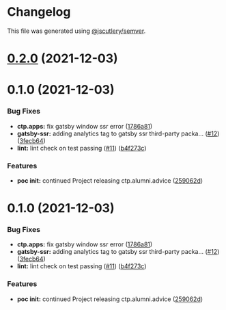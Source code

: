 # Changelog

This file was generated using [@jscutlery/semver](https://github.com/jscutlery/semver).

# [0.2.0](https://github.com/CUNYTechPrep/ctp.apps/compare/v0.1.0...v0.2.0) (2021-12-03)



# 0.1.0 (2021-12-03)


### Bug Fixes

* **ctp.apps:** fix gatsby window ssr error ([1786a81](https://github.com/CUNYTechPrep/ctp.apps/commit/1786a81be2da8b534d5501169367e70e10477b26))
* **gatsby-ssr:** adding analytics tag to gatsby ssr third-party packa… ([#12](https://github.com/CUNYTechPrep/ctp.apps/issues/12)) ([3fecb64](https://github.com/CUNYTechPrep/ctp.apps/commit/3fecb64df19bd586ca62f4dfa35d1930b524a5e9))
* **lint:** lint check on test passing ([#11](https://github.com/CUNYTechPrep/ctp.apps/issues/11)) ([b4f273c](https://github.com/CUNYTechPrep/ctp.apps/commit/b4f273c0eedc018ccdce87fe831f5669b2a718d1))


### Features

* **poc init:** continued Project releasing ctp.alumni.advice ([259062d](https://github.com/CUNYTechPrep/ctp.apps/commit/259062da83726fc2855e2b2b54240832c57e9a17))



# 0.1.0 (2021-12-03)


### Bug Fixes

* **ctp.apps:** fix gatsby window ssr error ([1786a81](https://github.com/CUNYTechPrep/ctp.apps/commit/1786a81be2da8b534d5501169367e70e10477b26))
* **gatsby-ssr:** adding analytics tag to gatsby ssr third-party packa… ([#12](https://github.com/CUNYTechPrep/ctp.apps/issues/12)) ([3fecb64](https://github.com/CUNYTechPrep/ctp.apps/commit/3fecb64df19bd586ca62f4dfa35d1930b524a5e9))
* **lint:** lint check on test passing ([#11](https://github.com/CUNYTechPrep/ctp.apps/issues/11)) ([b4f273c](https://github.com/CUNYTechPrep/ctp.apps/commit/b4f273c0eedc018ccdce87fe831f5669b2a718d1))


### Features

* **poc init:** continued Project releasing ctp.alumni.advice ([259062d](https://github.com/CUNYTechPrep/ctp.apps/commit/259062da83726fc2855e2b2b54240832c57e9a17))
